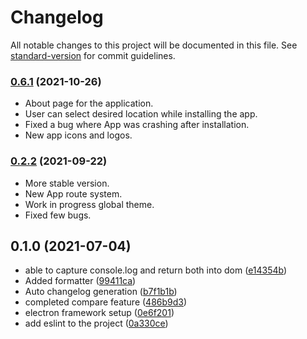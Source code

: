 # Changelog

All notable changes to this project will be documented in this file. See [standard-version](https://github.com/conventional-changelog/standard-version) for commit guidelines.

### [0.6.1](https://github.com/sprakash57/ecslate/pull/19) (2021-10-26)

* About page for the application.
* User can select desired location while installing the app.
* Fixed a bug where App was crashing after installation.
* New app icons and logos.

### [0.2.2](https://github.com/sprakash57/ecslate/compare/v0.1.0...v0.2.2) (2021-09-22)


* More stable version.
* New App route system.
* Work in progress global theme.
* Fixed few bugs.

## 0.1.0 (2021-07-04)


* able to capture console.log and return both into dom ([e14354b](https://github.com/sprakash57/ecslate/commits/e14354b7ec89ca178883f7f2cb60df60d4b1d7b4))
* Added formatter ([99411ca](https://github.com/sprakash57/ecslate/commits/99411caaa58dac685b15fd3835702656b2e4fa51))
* Auto changelog generation ([b7f1b1b](https://github.com/sprakash57/ecslate/commits/b7f1b1b4712466445bbf5154b6d98b45bf856e0b))
* completed compare feature ([486b9d3](https://github.com/sprakash57/ecslate/commits/486b9d37d8006bf31a0b8f0f0996e93d92da0563))
* electron framework setup ([0e6f201](https://github.com/sprakash57/ecslate/commits/0e6f2012d85f9ad027b4a1ca9c2ccb5847eee2b0))
* add eslint to the project ([0a330ce](https://github.com/sprakash57/ecslate/commits/0a330ce8a8e2504786de2636a9b2bab27ddb25a1))
